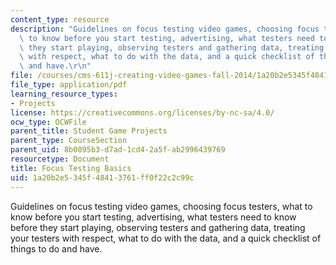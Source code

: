 ```yaml
---
content_type: resource
description: "Guidelines on focus testing video games, choosing focus testers, what\
  \ to know before you start testing, advertising, what testers need to know before\
  \ they start playing, observing testers and gathering data, treating your testers\
  \ with respect, what to do with the data, and a quick checklist of things to do\
  \ and have.\r\n"
file: /courses/cms-611j-creating-video-games-fall-2014/1a20b2e5345f48413761ff0f22c2c99c_MITCMS_611JF14_FocusBasics.pdf
file_type: application/pdf
learning_resource_types:
- Projects
license: https://creativecommons.org/licenses/by-nc-sa/4.0/
ocw_type: OCWFile
parent_title: Student Game Projects
parent_type: CourseSection
parent_uid: 8b0895b3-d7ad-1cd4-2a5f-ab2996439769
resourcetype: Document
title: Focus Testing Basics
uid: 1a20b2e5-345f-4841-3761-ff0f22c2c99c
---
```

Guidelines on focus testing video games, choosing focus testers, what to know before you start testing, advertising, what testers need to know before they start playing, observing testers and gathering data, treating your testers with respect, what to do with the data, and a quick checklist of things to do and have.
